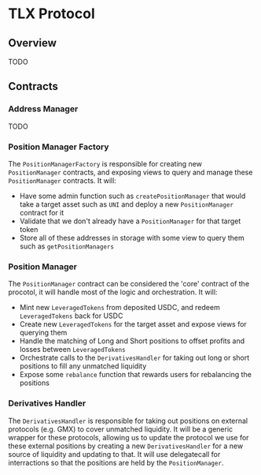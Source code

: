 # TLX Protocol

## Overview

TODO

## Contracts

### Address Manager

TODO

### Position Manager Factory

The `PositionManagerFactory` is responsible for creating new `PositionManager` contracts, and exposing views to query and manage these `PositionManager` contracts.
It will:

- Have some admin function such as `createPositionManager` that would take a target asset such as `UNI` and deploy a new `PositionManager` contract for it
- Validate that we don't already have a `PositionManager` for that target token
- Store all of these addresses in storage with some view to query them such as `getPositionManagers`

### Position Manager

The `PositionManager` contract can be considered the 'core' contract of the procotol, it will handle most of the logic and orchestration.
It will:

- Mint new `LeveragedTokens` from deposited USDC, and redeem `LeveragedTokens` back for USDC
- Create new `LeveragedTokens` for the target asset and expose views for querying them
- Handle the matching of Long and Short positions to offset profits and losses between `LeveragedTokens`
- Orchestrate calls to the `DerivativesHandler` for taking out long or short positions to fill any unmatched liquidity
- Expose some `rebalance` function that rewards users for rebalancing the positions

### Derivatives Handler

The `DerivativesHandler` is responsible for taking out positions on external protocols (e.g. GMX) to cover unmatched liquidity.
It will be a generic wrapper for these protocols, allowing us to update the protocol we use for these external positions by creating a new `DerivativesHandler` for a new source of liquidity and updating to that.
It will use delegatecall for interractions so that the positions are held by the `PositionManager`.
